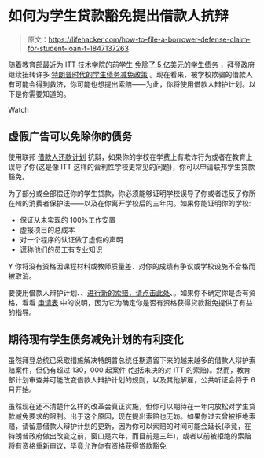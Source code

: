 # 如何为学生贷款豁免提出借款人抗辩

> 原文：<https://lifehacker.com/how-to-file-a-borrower-defense-claim-for-student-loan-f-1847137263>

随着教育部最近为 ITT 技术学院的前学生 [免除了 5 亿美元的学生债务](https://www.ed.gov/news/press-releases/department-education-announces-approval-new-categories-borrower-defense-claims-totaling-500-million-loan-relief-18000-borrowers) ，拜登政府继续扭转许多 [特朗普时代的学生债务减免政策](https://www.cnbc.com/2020/06/03/california-sues-betsy-devos-over-federal-programs-lack-of-student-loan-forgiveness.html) 。现在看来，被学校欺骗的借款人有可能会得到救济，你可能也想提出索赔——为此，你将使用借款人辩护计划。以下是你需要知道的。

Watch

## **虚假广告可以免除你的债务**

使用联邦 [借款人还款计划](https://studentaid.gov/borrower-defense/) 抗辩，如果你的学校在学费上有欺诈行为或者在教育上误导了你(这是像 ITT 这样的营利性学校更常见的问题)，你可以申请联邦学生贷款豁免。

为了部分或全部偿还你的学生贷款，你必须能够证明学校误导了你或者违反了你所在州的消费者保护法——以及在你离开学校后的三年内。如果你能证明你的学校:

*   保证从未实现的 100%工作安置
*   虚报项目的总成本
*   对一个程序的认证做了虚假的声明
*   谎称他们的员工有专业知识

Y 你将没有资格因课程材料或教师质量差、对你的成绩有争议或学校设施不合格而被取消。

要使用借款人辩护计划、、[进行新的索赔，请点击此处](https://studentaid.gov/borrower-defense/)、。如果你不确定你是否有资格，看看 [申请表](https://studentaid.gov/sites/default/files/BD-General-Application-Form.pdf) 中的说明，因为它为确定你是否有资格获得贷款豁免提供了有益的指导。

## **期待现有学生债务减免计划的有利变化**

虽然拜登总统已采取措施解决特朗普总统任期遗留下来的越来越多的借款人辩护索赔案件，但仍有超过 130，000 起案件 (包括未决的对 ITT 的索赔)。然而，教育部计划审查并可能改变借款人辩护计划的规则，以及其他解雇，公共听证会将于 6 月开始。

虽然现在还不清楚什么样的改革会真正实施，但你可以期待在一年内放松对学生贷款减免要求的限制。出于这个原因，现在提出索赔也无妨。如果你过去曾被拒绝索赔，请留意借款人辩护计划的更新，因为你可以索赔的时间可能会延长(毕竟，在特朗普政府做出改变之前，窗口是六年，而目前是三年)，或者以前被拒绝的索赔将有资格重新审议，毕竟允许你有资格获得贷款豁免